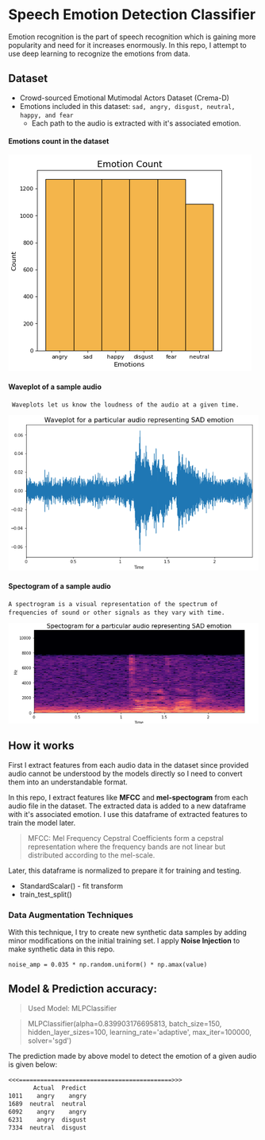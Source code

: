 # Speech Emotion Detection Classifier

Emotion recognition is the part of speech recognition which is gaining more popularity and need for it increases enormously. In this repo, I attempt to use deep learning to recognize the emotions from data.

## Dataset    
- Crowd-sourced Emotional Mutimodal Actors Dataset (Crema-D)
- Emotions included in this dataset: ``sad, angry, disgust, neutral, happy, and fear``
  - Each path to the audio is extracted with it's associated emotion.
#### Emotions count in the dataset
![emo](/images/emo.png)
#### Waveplot of a sample audio
`` Waveplots let us know the loudness of the audio at a given time.``

![waveplot](/images/wave.png)
#### Spectogram of a sample audio
``A spectrogram is a visual representation of the spectrum of frequencies of sound or other signals as they vary with time. ``

![spec](/images/spec.png)

## How it works
First I extract features from each audio data in the dataset since provided audio cannot be understood by the models directly so I need to convert them into an understandable format.

In this repo, I extract features like **MFCC** and **mel-spectogram** from each audio file in the dataset. The extracted data is added to a new dataframe with it's associated emotion.
I use this dataframe of extracted features to train the model later.

> MFCC: Mel Frequency Cepstral Coefficients form a cepstral representation where the frequency bands are not linear but distributed according to the mel-scale.

Later, this dataframe is normalized to prepare it for training and testing. 
- StandardScalar() - fit transform
- train_test_split()

### Data Augmentation Techniques
With this technique, I try to create new synthetic data samples by adding minor modifications on the initial training set. I apply **Noise Injection**  to make synthetic data in this repo. 
```
noise_amp = 0.035 * np.random.uniform() * np.amax(value)
```
## Model & Prediction accuracy:
> Used Model: MLPClassifier

> MLPClassifier(alpha=0.839903176695813, batch_size=150, hidden_layer_sizes=100,
              learning_rate='adaptive', max_iter=100000, solver='sgd')
              
The prediction made by above model to detect the emotion of a given audio is given below:
```
<<<===========================================>>>
       Actual  Predict
1011    angry    angry
1689  neutral  neutral
6092    angry    angry
6231    angry  disgust
7334  neutral  disgust

```

